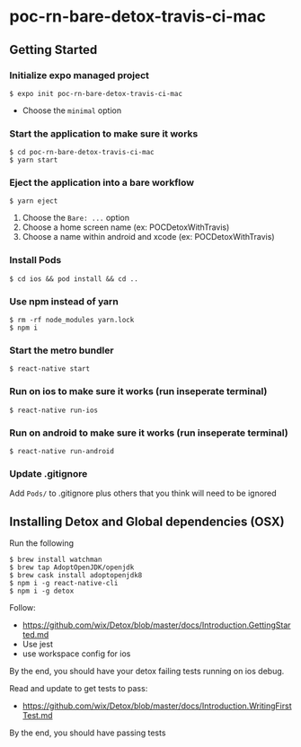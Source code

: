 # poc-rn-bare-detox-travis-ci-mac

## Getting Started

### Initialize expo managed project

```
$ expo init poc-rn-bare-detox-travis-ci-mac
```

- Choose the `minimal` option

### Start the application to make sure it works

```
$ cd poc-rn-bare-detox-travis-ci-mac
$ yarn start
```

### Eject the application into a bare workflow

```
$ yarn eject
```

1. Choose the `Bare: ...` option
1. Choose a home screen name (ex: POCDetoxWithTravis)
1. Choose a name within android and xcode (ex: POCDetoxWithTravis)

### Install Pods

```
$ cd ios && pod install && cd ..
```

### Use npm instead of yarn

```
$ rm -rf node_modules yarn.lock
$ npm i
```

### Start the metro bundler

```
$ react-native start
```

### Run on ios to make sure it works (run inseperate terminal)

```
$ react-native run-ios
```

### Run on android to make sure it works (run inseperate terminal)

```
$ react-native run-android
```

### Update .gitignore

Add `Pods/` to .gitignore plus others that you think will need to be ignored


## Installing Detox and Global dependencies (OSX)

Run the following

```
$ brew install watchman
$ brew tap AdoptOpenJDK/openjdk
$ brew cask install adoptopenjdk8
$ npm i -g react-native-cli
$ npm i -g detox
```

Follow:
- https://github.com/wix/Detox/blob/master/docs/Introduction.GettingStarted.md
- Use jest
- use workspace config for ios

By the end, you should have your detox failing tests running on ios debug.

Read and update to get tests to pass:
- https://github.com/wix/Detox/blob/master/docs/Introduction.WritingFirstTest.md

By the end, you should have passing tests